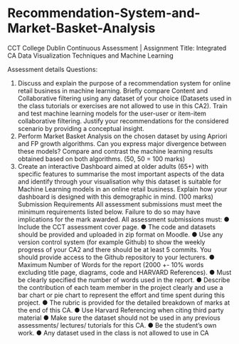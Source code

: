 # Recommendation-System-and-Market-Basket-Analysis
 CCT College Dublin Continuous Assessment | Assignment Title: Integrated CA Data Visualization Techniques and Machine Learning

Assessment details
Questions:
1) Discuss and explain the purpose of a recommendation system for online retail business in machine
learning. Briefly compare Content and Collaborative filtering using any dataset of your choice (Datasets used
in the class tutorials or exercises are not allowed to use in this CA2). Train and test machine learning models
for the user-user or item-item collaborative filtering. Justify your recommendations for the considered
scenario by providing a conceptual insight.
2) Perform Market Basket Analysis on the chosen dataset by using Apriori and FP growth algorithms. Can
you express major divergence between these models? Compare and contrast the machine learning results
obtained based on both algorithms.
(50, 50 = 100 marks)
3) Create an interactive Dashboard aimed at older adults (65+) with specific features to summarise the most
important aspects of the data and identify through your visualisation why this dataset is suitable for
Machine Learning models in an online retail business. Explain how your dashboard is designed with this
demographic in mind.
(100 marks)
Submission Requirements
All assessment submissions must meet the minimum requirements listed below. Failure to do so may have
implications for the mark awarded. All assessment submissions must:
● Include the CCT assessment cover page.
● The code and datasets should be provided and uploaded in zip format on Moodle.
● Use any version control system (for example Github) to show the weekly progress of your CA2 and
there should be at least 5 commits. You should provide access to the Github repository to your
lecturers.
● Maximum Number of Words for the report (2000 +- 10% words excluding title page, diagrams, code
and HARVARD References).
● Must be clearly specified the number of words used in the report.
● Describe the contribution of each team member in the project clearly and use a bar chart or pie chart
to represent the effort and time spent during this project.
● The rubric is provided for the detailed breakdown of marks at the end of this CA.
● Use Harvard Referencing when citing third party material
● Make sure the dataset should not be used in any previous assessments/ lectures/ tutorials for this CA.
● Be the student’s own work.
● Any dataset used in the class is not allowed to use in CA
